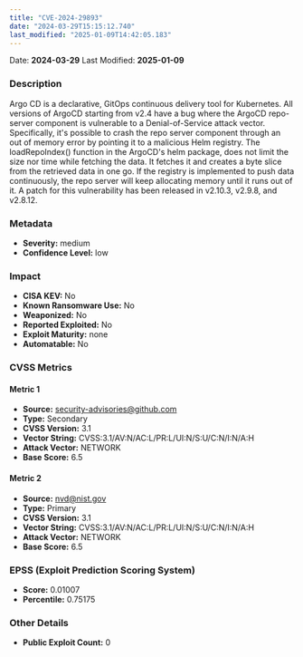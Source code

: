 ```yaml
---
title: "CVE-2024-29893"
date: "2024-03-29T15:15:12.740"
last_modified: "2025-01-09T14:42:05.183"
---
```


Date: **2024-03-29** Last Modified: **2025-01-09**

### Description  
Argo CD is a declarative, GitOps continuous delivery tool for Kubernetes. All versions of ArgoCD starting from v2.4 have a bug where the ArgoCD repo-server component is vulnerable to a Denial-of-Service attack vector. Specifically,  it's possible to crash the repo server component through an out of memory error by pointing it to a malicious Helm registry. The loadRepoIndex() function in the ArgoCD's helm package, does not limit the size nor time while fetching the data. It fetches it and creates a byte slice from the retrieved data in one go. If the registry is implemented to push data continuously, the repo server will keep allocating memory until it runs out of it. A patch for this vulnerability has been released in v2.10.3, v2.9.8, and v2.8.12.

### Metadata  
- **Severity:** medium
- **Confidence Level:** low

### Impact  
- **CISA KEV:** No
- **Known Ransomware Use:** No
- **Weaponized:** No
- **Reported Exploited:** No
- **Exploit Maturity:** none
- **Automatable:** No

### CVSS Metrics  

#### Metric 1
- **Source:** security-advisories@github.com
- **Type:** Secondary
- **CVSS Version:** 3.1
- **Vector String:** CVSS:3.1/AV:N/AC:L/PR:L/UI:N/S:U/C:N/I:N/A:H
- **Attack Vector:** NETWORK
- **Base Score:** 6.5

#### Metric 2
- **Source:** nvd@nist.gov
- **Type:** Primary
- **CVSS Version:** 3.1
- **Vector String:** CVSS:3.1/AV:N/AC:L/PR:L/UI:N/S:U/C:N/I:N/A:H
- **Attack Vector:** NETWORK
- **Base Score:** 6.5


### EPSS (Exploit Prediction Scoring System)  
- **Score:** 0.01007
- **Percentile:** 0.75175

### Other Details  
- **Public Exploit Count:** 0
